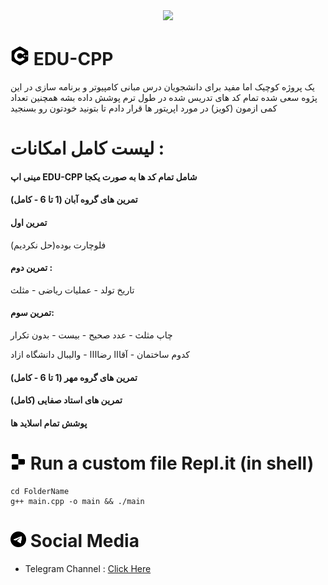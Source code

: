 <div align="center"><img src="https://pub-f3b44c90882f4cd189da08d385eb4a7e.r2.dev/app.png" width="700"></div>

# <img src="https://raw.githubusercontent.com/ahspace7/EDU-CPP/main/object-storage/cpp.svg" width="30" heght="3-">  EDU-CPP
یک پروژه کوچیک اما مفید برای دانشجویان درس مبانی کامپیوتر و برنامه سازی
در این پژوه سعی شده تمام کد های تدریس شده در طول ترم پوشش داده بشه همچنین تعداد کمی ازمون  (کویز) در مورد اپریتور ها قرار دادم تا بتونید خودتون رو بسنجید

# لیست کامل امکانات :
#### مینی اپ EDU-CPP  شامل تمام کد ها به صورت یکجا
#### تمرین های گروه آبان (1 تا 6 - کامل)
#### تمرین اول

فلوچارت بوده(حل نکردیم)

#### تمرین دوم : 

 تاریخ تولد -  عملیات ریاضی - مثلث

 #### تمرین سوم:

 چاپ مثلث - عدد صحیح - بیست - بدون تکرار


 کدوم ساختمان - آقااا رضاااا - والیبال دانشگاه ازاد
#### تمرین های گروه مهر (1 تا 6 - کامل)
#### تمرین های استاد صفایی (کامل)
#### پوشش تمام اسلاید ها

# <img src="https://raw.githubusercontent.com/ahspace7/EDU-CPP/main/object-storage/replit.svg" width="25" height="25"> Run a custom file Repl.it (in shell)
```run
cd FolderName
g++ main.cpp -o main && ./main
```
# <img src="https://raw.githubusercontent.com/ahspace7/EDU-CPP/main/object-storage/social.svg" width="25"> Social Media
- Telegram Channel : [Click Here](https://t.me/LE_CEIT_QIAU)
